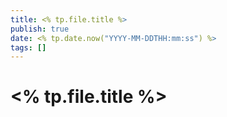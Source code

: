 ```yaml
---
title: <% tp.file.title %>
publish: true
date: <% tp.date.now("YYYY-MM-DDTHH:mm:ss") %>
tags: []
---
```


# <% tp.file.title %>
